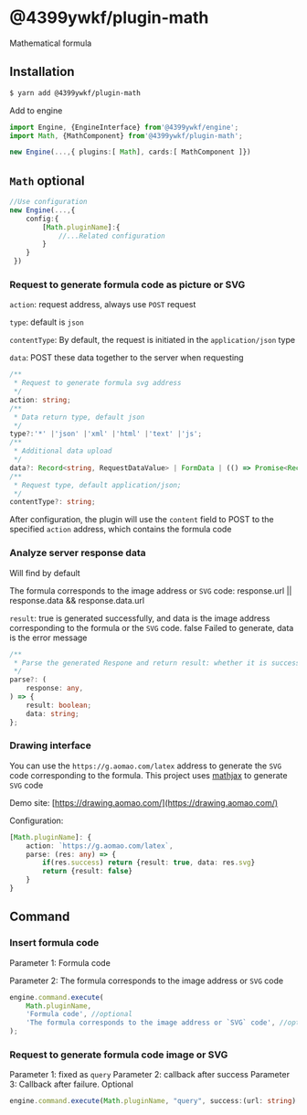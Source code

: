 # @4399ywkf/plugin-math

Mathematical formula

## Installation

```bash
$ yarn add @4399ywkf/plugin-math
```

Add to engine

```ts
import Engine, {EngineInterface} from'@4399ywkf/engine';
import Math, {MathComponent} from'@4399ywkf/plugin-math';

new Engine(...,{ plugins:[ Math], cards:[ MathComponent ]})
```

## `Math` optional

```ts
//Use configuration
new Engine(...,{
    config:{
        [Math.pluginName]:{
            //...Related configuration
        }
    }
 })
```

### Request to generate formula code as picture or SVG

`action`: request address, always use `POST` request

`type`: default is `json`

`contentType`: By default, the request is initiated in the `application/json` type

`data`: POST these data together to the server when requesting

```ts
/**
 * Request to generate formula svg address
 */
action: string;
/**
 * Data return type, default json
 */
type?:'*' |'json' |'xml' |'html' |'text' |'js';
/**
 * Additional data upload
 */
data?: Record<string, RequestDataValue> | FormData | (() => Promise<Record<string, RequestDataValue> | FormData>)
/**
 * Request type, default application/json;
 */
contentType?: string;
```

After configuration, the plugin will use the `content` field to POST to the specified `action` address, which contains the formula code

### Analyze server response data

Will find by default

The formula corresponds to the image address or `SVG` code: response.url || response.data && response.data.url

`result`: true is generated successfully, and data is the image address corresponding to the formula or the `SVG` code. false Failed to generate, data is the error message

```ts
/**
 * Parse the generated Respone and return result: whether it is successful or not, data: success: the formula corresponds to the image address or `SVG` code, failure: error message
 */
parse?: (
    response: any,
) => {
    result: boolean;
    data: string;
};
```

### Drawing interface

You can use the `https://g.aomao.com/latex` address to generate the `SVG` code corresponding to the formula. This project uses [mathjax](https://www.mathjax.org/) to generate `SVG` code

Demo site: [https://drawing.aomao.com/](https://drawing.aomao.com/)

Configuration:

```ts
[Math.pluginName]: {
    action: `https://g.aomao.com/latex`,
    parse: (res: any) => {
        if(res.success) return {result: true, data: res.svg}
        return {result: false}
    }
}
```

## Command

### Insert formula code

Parameter 1: Formula code

Parameter 2: The formula corresponds to the image address or `SVG` code

```ts
engine.command.execute(
	Math.pluginName,
	'Formula code', //optional
	'The formula corresponds to the image address or `SVG` code', //optional
);
```

### Request to generate formula code image or SVG

Parameter 1: fixed as `query`
Parameter 2: callback after success
Parameter 3: Callback after failure. Optional

```ts
engine.command.execute(Math.pluginName, "query", success:(url: string) => void, failed: (message: string) => void);
```
